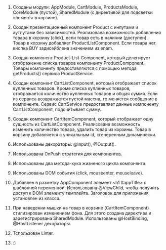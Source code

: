1. Созданы модули: 
	AppModule, 
  CartModule, 
  ProductsModule, 
  CoreModule (пустой),
  SharedModule (с директивой для подсветки элемента в корзине).

2. Создан презентационный компонент Product с инпутами и аутпутами без зависимостей. Реализована возможность добавления товара в корзину (click), если товар есть в наличии (доступен). Товар в корзину добавляет ProductListComponent. Если товара нет, кнопка BUY задисейблена значением из enam.

3. Создан компонент Product-List-Component, который делегирует отображение списка товаров
   компоненту ProductComponent. Товары компоненту предоставляются с помощью метода getProducts() сервиса ProductService.

4. Создан компонент CartListComponent, который отображает список купленных товаров. Кроме списка купленных товаров, отображается количество купленных товаров и общая суммя. Если из сервиса возвражается пустой массив, то меняется сообщение в компоненте. Cервис CartService предоставляет данные компоненту CartListComponent, подсчитывает сумму.

5. Создан компонент СartItemComponent, который отображает одну сущность из CartListComponent. Реализована возможность изменить количество товара, удалить товар из корзины. Товар в корзину добавляется с уникальным id, сгенеренным динамически.

6. Использованы декораторы: @Input(), @Output().

7. Использована OnPush стратегия для компонентов.

8. Использованы два метода-хука жизненого цикла компонента.

9. Использованы DOM события (click, mouseenter, mouseleave).

10. Добавлен в разметку AppComponent элемент <h1 #appTitle></h1> с шаблонной переменной. Использована @ViewChild, чтобы получить доступ к DOM элементу темплейта. Заголовок для приложения установлен из класса.

11. При наведении мышки на товар в корзине (CartItemComponent) стилизирован изменением фона. Для этого создана директива и зарегистрирована SharedModule. Использованы @HostBinding, @HostListener декораторы.

12. Тспользован Linter.

13. :)